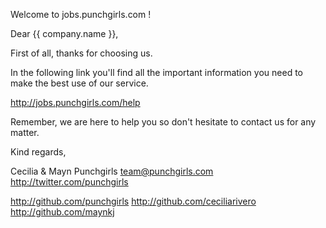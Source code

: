 Welcome to jobs.punchgirls.com !

Dear {{ company.name }},

First of all, thanks for choosing us.

In the following link you'll find all the important information you need to make the best use of our service.

http://jobs.punchgirls.com/help

Remember, we are here to help you so don't hesitate to contact us for any matter.

Kind regards,

Cecilia & Mayn
Punchgirls
team@punchgirls.com
http://twitter.com/punchgirls

http://github.com/punchgirls
http://github.com/ceciliarivero
http://github.com/maynkj
